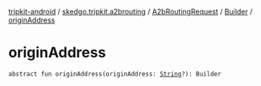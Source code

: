 [tripkit-android](../../../index.md) / [skedgo.tripkit.a2brouting](../../index.md) / [A2bRoutingRequest](../index.md) / [Builder](index.md) / [originAddress](./origin-address.md)

# originAddress

`abstract fun originAddress(originAddress: `[`String`](https://kotlinlang.org/api/latest/jvm/stdlib/kotlin/-string/index.html)`?): Builder`